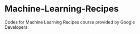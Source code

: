 # Machine-Learning-Recipes
Codes for Machine Learning Recipes course provided by Google Developers.
